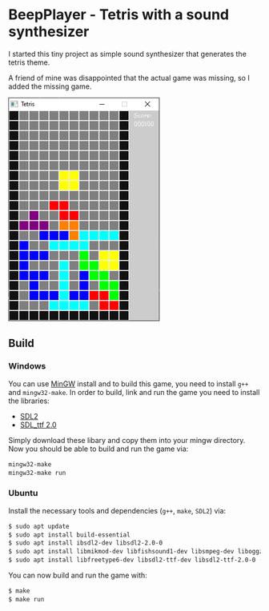 # BeepPlayer - Tetris with a sound synthesizer

I started this tiny project as simple sound synthesizer
that generates the tetris theme.

A friend of mine was disappointed that the actual game was missing,
so I added the missing game.

![Screenshot of the Tetris Game](images\screenshot-01.png)

## Build

### Windows

You can use [MinGW](https://sourceforge.net/projects/mingw/) install and to build this game,
you need to install `g++` and `mingw32-make`. In order to build, link and run the game
you need to install the libraries:

- [SDL2](https://www.libsdl.org/download-2.0.php)
- [SDL_ttf 2.0](https://www.libsdl.org/projects/SDL_ttf/)

Simply download these libary and copy them into your mingw directory.
Now you should be able to build and run the game via:

```sh
mingw32-make
mingw32-make run
```

### Ubuntu

Install the necessary tools and dependencies (`g++`, `make`, `SDL2`) via:

```sh
$ sudo apt update
$ sudo apt install build-essential
$ sudo apt install ibsdl2-dev libsdl2-2.0-0
$ sudo apt install libmikmod-dev libfishsound1-dev libsmpeg-dev liboggz2-dev libflac-dev libfluidsynth-dev libsdl2-mixer-dev libsdl2-mixer-2.0-0 -y;
$ sudo apt install libfreetype6-dev libsdl2-ttf-dev libsdl2-ttf-2.0-0 -y;
```

You can now build and run the game with:

```sh
$ make
$ make run
```
